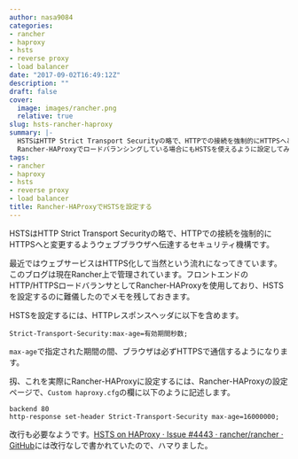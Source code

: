 ```yaml
---
author: nasa9084
categories:
- rancher
- haproxy
- hsts
- reverse proxy
- load balancer
date: "2017-09-02T16:49:12Z"
description: ""
draft: false
cover:
  image: images/rancher.png
  relative: true
slug: hsts-rancher-haproxy
summary: |-
  HSTSはHTTP Strict Transport Securityの略で、HTTPでの接続を強制的にHTTPSへと変更するようウェブブラウザへ伝達するセキュリティ機構です。
  Rancher-HAProxyでロードバランシングしている場合にもHSTSを使えるように設定してみました。
tags:
- rancher
- haproxy
- hsts
- reverse proxy
- load balancer
title: Rancher-HAProxyでHSTSを設定する
---
```



HSTSはHTTP Strict Transport Securityの略で、HTTPでの接続を強制的にHTTPSへと変更するようウェブブラウザへ伝達するセキュリティ機構です。

最近ではウェブサービスはHTTPS化して当然という流れになってきています。
このブログは現在Rancher上で管理されています。フロントエンドのHTTP/HTTPSロードバランサとしてRancher-HAProxyを使用しており、HSTSを設定するのに難儀したのでメモを残しておきます。

HSTSを設定するには、HTTPレスポンスヘッダに以下を含めます。

```
Strict-Transport-Security:max-age=有効期間秒数;
```

`max-age`で指定された期間の間、ブラウザは必ずHTTPSで通信するようになります。

扨、これを実際にRancher-HAProxyに設定するには、Rancher-HAProxyの設定ページで、`Custom haproxy.cfg`の欄に以下のように記述します。

```
backend 80
http-response set-header Strict-Transport-Security max-age=16000000;
```

改行も必要なようです。[HSTS on HAProxy · Issue #4443 · rancher/rancher · GitHub](https://github.com/rancher/rancher/issues/4443)には改行なしで書かれていたので、ハマりました。

